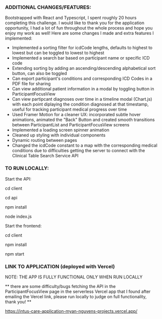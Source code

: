 ### ADDITIONAL CHANGES/FEATURES:
Bootstrapped with React and Typescript, I spent roughly 20 hours completing this challenge. I would like to thank you for the application opportunity, I had a lot of fun throughout the whole process and hope you enjoy my work as well! Here are some changes I made and extra features I implemented:

- Implemented a sorting filter for icdCode lengths, defaults to highest to lowest but can be toggled to lowest to highest
- Implemented a search bar based on participant name or specific ICD code
- Extending sorting by adding an ascending/descending alphabetical sort button, can also be toggled
- Can export participant's conditions and corresponding ICD Codes in a PDF file for sharing
- Can view additional patient information in a modal by toggling button in ParticipantFocusView
- Can view partipcant diagnoses over time in a timeline modal (Chart.js) with each point diplaying the condition diagnosed at that timestamp, useful for tracking participant medical progress over time
- Used Framer Motion for a cleaner UX: incorporated subtle hover animations, animated the "Back" Button and created smooth transitions between ParticipantList and ParticipantFocusView screens
- Implemented a loading screen spinner animation
- Cleaned up styling with individual components
- Dynamic routing between pages
- Changed the icdCode constant to a map with the corresponding medical conditions due to difficulties getting the server to connect with the Clinical Table Search Service API

### TO RUN LOCALLY:
Start the API:

cd client

cd api

npm install

node index.js


Start the frontend:

cd client

npm install

npm start

### LINK TO APPLICATION (deployed with Vercel)
NOTE: THE APP IS FULLY FUNCTIONAL ONLY WHEN RUN LOCALLY

** there are some difficulty/bugs fetching the API in the ParticipantFocusView page in the serverless Vercel app that I found after emailing the Vercel link, please run locally to judge on full functionality, thank you! **

https://intus-care-application-myan-nguyens-projects.vercel.app/
